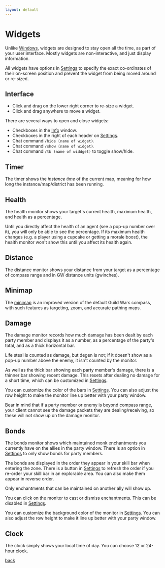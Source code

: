 ```yaml
---
layout: default
---
```


# Widgets

Unlike [Windows](windows), widgets are designed to stay open all the time, as part of your user interface. Mostly widgets are non-interactive, and just display information.

All widgets have options in [Settings](settings) to specify the exact co-ordinates of their on-screen position and prevent the widget from being moved around or re-sized.

## Interface
* Click and drag on the lower right corner to re-size a widget.
* Click and drag anywhere to move a widget.
  
There are several ways to open and close widgets:
* Checkboxes in the [Info](info) window.
* Checkboxes in the right of each header on [Settings](settings).
* Chat command `/hide (name of widget)`.
* Chat command `/show (name of widget)`.
* Chat command `/tb (name of widdget)` to toggle show/hide.

## Timer
The timer shows the *instance time* of the current map, meaning for how long the instance/map/district has been running.

## Health
The health monitor shows your target's current health, maximum health, and health as a percentage.

Until you directly affect the health of an agent (see a pop-up number over it), you will only be able to see the percentage. If its maximum health changes (e.g. a player using a cupcake or getting a morale boost), the health monitor won't show this until you affect its health again.

## Distance
The distance monitor shows your distance from your target as a percentage of compass range and in GW distance units (gwinches).

## Minimap
The [minimap](minimap) is an improved version of the default Guild Wars compass, with such features as targeting, zoom, and accurate pathing maps.

## Damage
The damage monitor records how much damage has been dealt by each party member and displays it as a number, as a percentage of the party's total, and as a thick horizontal bar.

Life steal is counted as damage, but degen is not; if it doesn't show as a pop-up number above the enemy, it isn't counted by the monitor.

As well as the thick bar showing each party member's damage, there is a thinner bar showing recent damage. This resets after dealing no damage for a short time, which can be customized in [Settings](settings).

You can customize the color of the bars in [Settings](settings). You can also adjust the row height to make the monitor line up better with your party window.

Bear in mind that if a party member or enemy is beyond compass range, your client cannot see the damage packets they are dealing/receiving, so these will not show up on the damage monitor.

## Bonds
The bonds monitor shows which maintained monk enchantments you currently have on the allies in the party window. There is an option in [Settings](settings) to only show bonds for party members.

The bonds are displayed in the order they appear in your skill bar when entering the zone. There is a button in [Settings](settings) to refresh the order if you re-order your skill bar in an explorable area. You can also make them appear in reverse order.

Only enchantments that can be maintained on another ally will show up.

You can click on the monitor to cast or dismiss enchantments. This can be disabled in [Settings](settings).

You can customize the background color of the monitor in [Settings](settings). You can also adjust the row height to make it line up better with your party window.

## Clock
The clock simply shows your local time of day. You can choose 12 or 24-hour clock.

[back](./)
